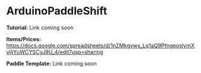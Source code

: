 # ArduinoPaddleShift

**Tutorial:** Link coming soon

**Items/Prices:** https://docs.google.com/spreadsheets/d/1nZMkgvwv_Lq1aQ9PfngeoslymXviljYuWCYSCyJ9U_4/edit?usp=sharing

**Paddle Template:** Link coming soon

